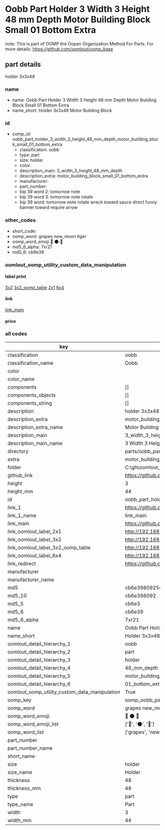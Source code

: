 # Oobb Part Holder 3 Width 3 Height 48 mm Depth Motor Building Block Small 01 Bottom Extra  

note: This is part of OOMP the Oopen Organization Method For Parts. For more details: https://github.com/oomlout/oomp_base

##  part details
  



holder 3x3x48



### name
* name: Oobb Part Holder 3 Width 3 Height 48 mm Depth Motor Building Block Small 01 Bottom Extra
* name_short: Holder 3x3x48 Motor Building Block
### id
* oomp_id: oobb_part_holder_3_width_3_height_48_mm_depth_motor_building_block_small_01_bottom_extra
  * classification: oobb
  * type: part
  * size: holder
  * color: 
  * description_main: 3_width_3_height_48_mm_depth
  * description_extra: motor_building_block_small_01_bottom_extra
  * manufacturer: 
  * part_number: 
  * bip 39 word 2: tomorrow note
  * bip 39 word 3: tomorrow note rotate
  * bip 39 word: tomorrow note rotate wreck toward sauce direct funny banner toward require arrow

### other_codes
* short_code: 
* oomp_word: grapes new_moon tiger
* oomp_word_emoji :grapes: :new_moon: :tiger:
* md5_6_alpha: 7xr21
* md5_6: cb6e39






### oomlout_oomp_utility_custom_data_manipulation
#### label print
[3x2](http://192.168.1.245:1112/?label=oomp%207xr21)
[3x2_oomp_table](http://192.168.1.108:1112/?label=oomp%207xr21)
[2x1](http://192.168.1.242:1112/?label=oomp%207xr21)
[6x4](http://192.168.1.55:1112/?label=oomp%207xr21)    

#### link

[link_main](https://github.com/oomlout/oomlout_oobb_version_4_generated_parts/tree/main/navigation_oomp/oobb/part/holder/3_width_3_height_48_mm_depth/motor_building_block_small_01_bottom_extra/part)                              

#### price







### all codes 
| key | value |  
| --- | --- |  
| classification | oobb |  
| classification_name | Oobb |  
| color |  |  
| color_name |  |  
| components | [] |  
| components_objects | [] |  
| components_string | [] |  
| description | holder 3x3x48 |  
| description_extra | motor_building_block_small_01_bottom_extra |  
| description_extra_name | Motor Building Block Small 01 Bottom Extra |  
| description_main | 3_width_3_height_48_mm_depth |  
| description_main_name | 3 Width 3 Height 48 mm Depth |  
| directory | parts/oobb_part_holder_3_width_3_height_48_mm_depth_motor_building_block_small_01_bottom_extra |  
| extra | motor_building_block_small_01_bottom |  
| folder | C:\gh\oomlout_oobb_version_4_generated_parts\parts\oobb_part_holder_3_width_3_height_48_mm_depth_motor_building_block_small_01_bottom_extra |  
| github_link | https://github.com/oomlout/oomlout_oomp_part_src/tree/main/parts/oobb_part_holder_3_width_3_height_48_mm_depth_motor_building_block_small_01_bottom_extra |  
| height | 3 |  
| height_mm | 44 |  
| id | oobb_part_holder_3_width_3_height_48_mm_depth_motor_building_block_small_01_bottom_extra |  
| link_1 | https://github.com/oomlout/oomlout_oobb_version_4_generated_parts/tree/main/navigation_oomp/oobb/part/holder/3_width_3_height_48_mm_depth/motor_building_block_small_01_bottom_extra/part |  
| link_1_name | link_main |  
| link_main | https://github.com/oomlout/oomlout_oobb_version_4_generated_parts/tree/main/navigation_oomp/oobb/part/holder/3_width_3_height_48_mm_depth/motor_building_block_small_01_bottom_extra/part |  
| link_oomlout_label_2x1 | http://192.168.1.242:1112/?label=oomp%207xr21 |  
| link_oomlout_label_3x2 | http://192.168.1.245:1112/?label=oomp%207xr21 |  
| link_oomlout_label_3x2_oomp_table | http://192.168.1.108:1112/?label=oomp%207xr21 |  
| link_oomlout_label_6x4 | http://192.168.1.55:1112/?label=oomp%207xr21 |  
| link_redirect | https://github.com/oomlout/oomlout_oobb_version_4_generated_parts/tree/main/parts/oobb_holder_03_03_48_ex_motor_building_block_small_01_bottom |  
| manufacturer |  |  
| manufacturer_name |  |  
| md5 | cb6e3980925e27d2fe730fe37865af21 |  
| md5_10 | cb6e398092 |  
| md5_5 | cb6e3 |  
| md5_6 | cb6e39 |  
| md5_6_alpha | 7xr21 |  
| name | Oobb Part Holder 3 Width 3 Height 48 mm Depth Motor Building Block Small 01 Bottom Extra |  
| name_short | Holder 3x3x48 Motor Building Block |  
| oomlout_detail_hierarchy_1 | oobb |  
| oomlout_detail_hierarchy_2 | part |  
| oomlout_detail_hierarchy_3 | holder |  
| oomlout_detail_hierarchy_4 | 48_mm_depth |  
| oomlout_detail_hierarchy_5 | motor_building_block_small |  
| oomlout_detail_hierarchy_6 | 01_bottom_extra |  
| oomlout_oomp_utility_custom_data_manipulation | True |  
| oomp_key | oomp_oobb_part_holder_3_width_3_height_48_mm_depth_motor_building_block_small_01_bottom_extra |  
| oomp_word | grapes new_moon tiger |  
| oomp_word_emoji | :grapes: :new_moon: :tiger: |  
| oomp_word_emoji_list | [':grapes:', ':new_moon:', ':tiger:'] |  
| oomp_word_list | ['grapes', 'new_moon', 'tiger'] |  
| part_number |  |  
| part_number_name |  |  
| short_name |  |  
| size | holder |  
| size_name | Holder |  
| thickness | 48 |  
| thickness_mm | 48 |  
| type | part |  
| type_name | Part |  
| width | 3 |  
| width_mm | 44 |  
